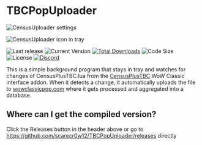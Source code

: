 # TBCPopUploader
![CensusUploader settings](https://i.ibb.co/m0XtQnt/Census-Uploader02.png)

![CensusUploader icon in tray](https://i.ibb.co/2YDqVgb/Census-Uploader01.png)

![Last release](https://img.shields.io/github/release-date/scarecr0w12/CensusUploader.svg) ![Current Version](https://img.shields.io/github/tag/scarecr0w12/CensusUploader.svg) [![Total Downloads](https://img.shields.io/github/downloads/scarecr0w12/CensusUploader/total.svg)]((https://github.com/scarecr0w12/CensusUploader/releases/latest))  ![Code Size](https://img.shields.io/github/languages/code-size/scarecr0w12/CensusUploader.svg) ![License](https://img.shields.io/github/license/scarecr0w12/CensusUploader.svg?label=license) [![Discord](https://img.shields.io/discord/591950767640936500.svg)](https://discord.gg/7c4fTDd753)

This is a simple background program that stays in tray and watches for changes of CensusPlusTBC.lua from the [CensusPlusTBC](https://www.curseforge.com/wow/addons/censusplustbc) WoW Classic interface addon.
When it detects a change, it automatically uploads the file to [wowclassicpop.com](https://wowclassicpop.com) where it gets processed and aggregated into a database.

## Where can I get the compiled version?
Click the Releases button in the header above or go to https://github.com/scarecr0w12/TBCPopUploader/releases directly
